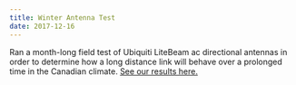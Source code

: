 ```yaml
---
title: Winter Antenna Test
date: 2017-12-16
---
```

Ran a month-long field test of Ubiquiti LiteBeam ac directional antennas in order to determine how a long distance link will behave over a prolonged time in the Canadian climate. [See our results here.](https://github.com/tomeshnet/documents/blob/master/technical/20171216_ubiquiti-winter-test.md)
